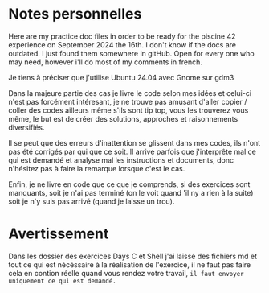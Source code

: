 # Notes personnelles

Here are my practice doc files in order to be ready for the piscine 42 experience on September 2024 the 16th.
I don't know if the docs are outdated. I just found them somewhere in gitHub.
Open for every one who may need, however i'll do most of my comments in french.

Je tiens à préciser que j'utilise Ubuntu 24.04 avec Gnome sur gdm3


Dans la majeure partie des cas je livre le code selon mes idées et celui-ci n'est pas forcément intéresant, je ne trouve pas amusant d'aller copier / coller des codes ailleurs même s'ils sont tip top, vous les trouverez vous même, le but est de créer des solutions, approches et raisonnements diversifiés. 


Il se peut que des erreurs d'inattention se glissent dans mes codes, ils n'ont pas été corrigés par qui que ce soit. Il arrive parfois que j'interprête mal ce qui est demandé et analyse mal les instructions et documents, donc n'hésitez pas à faire la remarque lorsque c'est le cas.
	
Enfin, je ne livre en code que ce que je comprends, si des exercices sont manquants, soit je n'ai pas terminé (on le voit quand 'il ny a rien à la suite) soit je n'y suis pas arrivé (quand je laisse un trou).


# Avertissement

Dans les dossier des exercices Days C et Shell j'ai laissé des fichiers md et tout ce qui est nécéssaire à la réalisation de l'exercice, il ne faut pas faire cela en contion réelle quand vous rendez votre travail, `il faut envoyer uniquement ce qui est demandé.`

